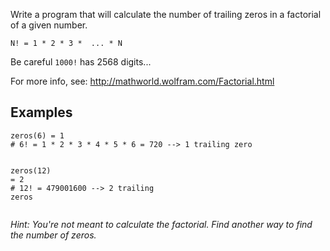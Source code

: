 <div class="markdown prose max-w-none mb-8" id="description"><p>Write a program that will calculate the number of trailing zeros in a factorial of a given number.</p>
<p><code>N! = 1 * 2 * 3 *  ... * N</code></p>
<p>Be careful <code>1000!</code> has 2568 digits...</p>
<p>For more info, see: <a href="http://mathworld.wolfram.com/Factorial.html" data-turbolinks="false" target="_blank">http://mathworld.wolfram.com/Factorial.html</a> </p>
<h2 id="examples">Examples</h2>
<pre><code class="language-python"><span class="cm-variable">zeros</span>(<span class="cm-number">6</span>) <span class="cm-operator">=</span> <span class="cm-number">1</span>
<span class="cm-comment"># 6! = 1 * 2 * 3 * 4 * 5 * 6 = 720 --&gt; 1 trailing zero</span>

<span class="cm-variable">zeros</span>(<span class="cm-number">12</span>) <span class="cm-operator">=</span> <span class="cm-number">2</span>
<span class="cm-comment"># 12! = 479001600 --&gt; 2 trailing zeros</span>
</code></pre>
<p><em>Hint: You're not meant to calculate the factorial. Find another way to find the number of zeros.</em></p>
</div>
